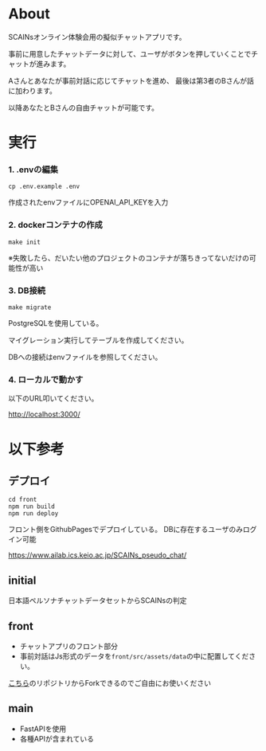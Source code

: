 # About
SCAINsオンライン体験会用の擬似チャットアプリです。

事前に用意したチャットデータに対して、ユーザがボタンを押していくことでチャットが進みます。

Aさんとあなたが事前対話に応じてチャットを進め、 最後は第3者のBさんが話に加わります。

以降あなたとBさんの自由チャットが可能です。

# 実行
### 1. .envの編集
```
cp .env.example .env
```
作成されたenvファイルにOPENAI_API_KEYを入力

### 2. dockerコンテナの作成

```
make init
```
※失敗したら、だいたい他のプロジェクトのコンテナが落ちきってないだけの可能性が高い

### 3. DB接続

```
make migrate
```
PostgreSQLを使用している。

マイグレーション実行してテーブルを作成してください。

DBへの接続はenvファイルを参照してください。

### 4. ローカルで動かす
以下のURL叩いてください。
<p><a href="http://localhost:3000/" target="_blank">http://localhost:3000/</a></p>

# 以下参考

## デプロイ
```
cd front
npm run build
npm run deploy
```
フロント側をGithubPagesでデプロイしている。
DBに存在するユーザのみログイン可能
<p><a href="https://www.ailab.ics.keio.ac.jp/SCAINs_pseudo_chat/" target="_blank">https://www.ailab.ics.keio.ac.jp/SCAINs_pseudo_chat/</a></p>

## initial
日本語ペルソナチャットデータセットからSCAINsの判定

## front
- チャットアプリのフロント部分
- 事前対話はJs形式のデータを```front/src/assets/data```の中に配置してください。

[こちら][]のリポジトリからForkできるのでご自由にお使いください

[こちら]: https://github.com/Kenshin0011/chat_ui_react

## main
- FastAPIを使用
- 各種APIが含まれている
